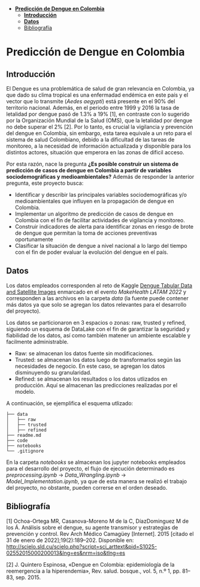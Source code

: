- [**Predicción de Dengue en Colombia**](#predicción-de-dengue-en-colombia)
  - [**Introducción**](#introducción)
  - [**Datos**](#datos)
  - [Bibliografía](#bibliografía)
# **Predicción de Dengue en Colombia**
## **Introducción**
El Dengue es una problemática de salud de gran relevancia en Colombia, ya que dado su clima tropical es una enfermadad endémica en este país y el vector que lo transmite (*Aedes aegypti*) está presente en el 90% del territorio nacional. Además, en el periodo entre 1999 y 2016 la tasa de letalidad por dengue pasó de 1.3% a 19% [1], en contraste con lo sugerido por la Organización Mundial de la Salud (OMS), que la letalidad por dengue no debe superar el 2% [2]. Por lo tanto, es crucial la vigilancia y prevención del dengue en Colombia, sin embargo, esta tarea equivale a un reto para el sistema de salud Colombiano, debido a la dificultad de las tareas de monitoreo, a la necesidad de información actualizada y disponible para los distintos actores, situación que emperora en las zonas de dificil acceso. 

Por esta razón,  nace la pregunta **¿Es posible construir un sistema de predicción de casos de dengue en Colombia a partir de variables sociodemográficas y medioambientales?** Además de responder la anterior pregunta, este proyecto busca: 

- Identificar y describir las principales variables sociodemográficas y/o medioambientales que influyen en la propagación de dengue en Colombia.
- Implementar un algoritmo de predicción de casos de dengue en Colombia con el fin de facilitar actividades de vigilancia y monitoreo.
- Construir indicadores de alerta para identificar zonas en riesgo de brote de dengue que permitan la toma de acciones preventivas oportunamente
- Clasificar la situación de dengue a nivel nacional a lo largo del tiempo con el fin de poder evaluar la evolución del dengue en el país. 

## **Datos**
Los datos empleados corresponden al reto de Kaggle [Dengue Tabular Data and Satellite Images](https://www.kaggle.com/datasets/davidrestrepo/dengue) enmarcado en el evento *MakeHealth LATAM 2022* y corresponden a las archivos en la carpeta *data* (la fuente puede contener más datos ya que solo se agregan los datos relevantes para el desarrollo del proyecto).

Los datos se particionaron en 3 espacios o zonas: raw, trusted y refined, siguiendo un esquema de DataLake con el fin de garantizar la seguridad y fiabilidad de los datos, así como también matener un ambiente escalable y facilmente administrable.
 
- Raw: se almacenan los datos fuente sin modificaciones. 
- Trusted: se almacenan los datos luego de transformarlos según las necesidades de negocio. En este caso, se agregan los datos disminuyendo su granularidad. 
- Refined: se almacenan los resultados o los datos utlizados en producción. Aquí se almacenan las predicciones realizadas por el modelo. 

A continuación, se ejemplifica el esquema utlizado: 
```
├── data
│   ├── raw
│   ├── trusted
│   ├── refined
├── readme.md
├── code
├── notebooks
└── .gitignore
```

En la carpeta *notebooks* se almacenan los jupyter notebooks empleados para el desarrollo del proyecto, el flujo de ejecución determinado es *preprocessing.ipynb* -> *Data_Wrangling.ipynb* -> *Model_Implementation.ipynb*, ya que de esta manera se realizó el trabajo del proyecto, no obstante, pueden correrse en el orden deseado. 

## Bibliografía
[1] Ochoa-Ortega MR, Casanova-Moreno M de la C, DíazDominguez M de los Á. Análisis sobre el dengue, su agente transmisor y estrategias de prevención y control. Rev Arch Médico Camagüey [Internet]. 2015 [citado el 31 de enero de 2022];19(2):189–202. Disponible en: http://scielo.sld.cu/scielo.php?script=sci_arttext&pid=S1025-02552015000200013&lng=es&nrm=iso&tlng=es

[2] J. Quintero Espinosa, «Dengue en Colombia: epidemiología de la reemergencia a la hiperendemia», Rev. salud. bosque., vol. 5, n.º 1, pp. 81–83, sep. 2015.